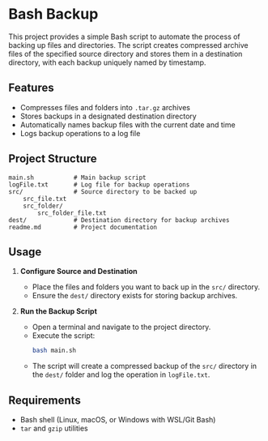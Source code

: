 # Bash Backup 

This project provides a simple Bash script to automate the process of backing up files and directories. The script creates compressed archive files of the specified source directory and stores them in a destination directory, with each backup uniquely named by timestamp.

## Features
- Compresses files and folders into `.tar.gz` archives
- Stores backups in a designated destination directory
- Automatically names backup files with the current date and time
- Logs backup operations to a log file

## Project Structure
```
main.sh           # Main backup script
logFile.txt       # Log file for backup operations
src/              # Source directory to be backed up
	src_file.txt
	src_folder/
		src_folder_file.txt
dest/             # Destination directory for backup archives
readme.md         # Project documentation
```

## Usage

1. **Configure Source and Destination**
	 - Place the files and folders you want to back up in the `src/` directory.
	 - Ensure the `dest/` directory exists for storing backup archives.

2. **Run the Backup Script**
	 - Open a terminal and navigate to the project directory.
	 - Execute the script:
		 ```bash
		 bash main.sh
		 ```
	 - The script will create a compressed backup of the `src/` directory in the `dest/` folder and log the operation in `logFile.txt`.

## Requirements
- Bash shell (Linux, macOS, or Windows with WSL/Git Bash)
- `tar` and `gzip` utilities